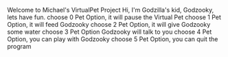 Welcome to Michael's VirtualPet Project Hi, I'm Godzilla's kid, Godzooky, lets have fun. choose 0 Pet Option, it will pause the Virtual Pet choose 1 Pet Option, it will feed Godzooky choose 2 Pet Option, it will give Godzooky some water choose 3 Pet Option Godzooky will talk to you choose 4 Pet Option, you can play with Godzooky choose 5 Pet Option, you can quit the program
